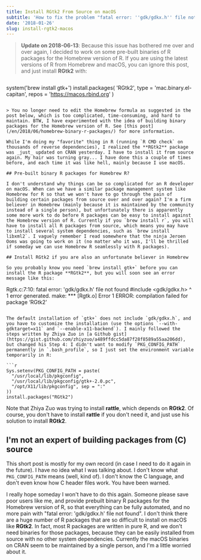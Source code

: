 ```yaml
---
title: Install RGtk2 From Source on macOS
subtitle: 'How to fix the problem "fatal error: ''gdk/gdkx.h'' file not found"'
date: '2018-01-26'
slug: install-rgtk2-macos
---
```


> **Update on 2018-06-13**: Because this issue has bothered me over and over again, I decided to work on some pre-built binaries of R packages for the Homebrew version of R. If you are using the latest versions of R from Homebrew and macOS, you can ignore this post, and just install **RGtk2** with:

> ```r
system('brew install gtk+')
install.packages(
  'RGtk2', type = 'mac.binary.el-capitan',
  repos = 'https://macos.rbind.org'
)
```

> You no longer need to edit the Homebrew formula as suggested in the post below, which is too complicated, time-consuming, and hard to maintain. BTW, I have experimented with the idea of building binary packages for the Homebrew version of R. See [this post](/en/2018/06/homebrew-binary-r-packages/) for more information.

While I'm doing my "favorite" thing in R (running `R CMD check` on thousands of reverse dependencies), I realized the **RGtk2** package was _just_ updated on CRAN yesterday. I have to install it from source again. My hair was turning gray... I have done this a couple of times before, and each time it was like hell, mainly because I use macOS.

## Pre-built binary R packages for Homebrew R?

I don't understand why things can be so complicated for an R developer on macOS. When can we have a similar package management system like Homebrew for R so that we won't have to go through the pain of building certain packages from source over and over again? I'm a firm believer in Homebrew (mainly because it is maintained by the community instead of a single person), but unfortunately there is apparently some more work to do before R packages can be easy to install against the Homebrew version of R. Currently if you `brew install r`, you will have to install all R packages from source, which means you may have to install several system dependencies, such as `brew install libxml2`. I vaguely remember I read somewhere that the ninja Jeroen Ooms was going to work on it (no matter who it was, I'll be thrilled if someday we can use Homebrew R seamlessly with R packages).

## Install RGtk2 if you are also an unfortunate believer in Homebrew

So you probably know you need `brew install gtk+` before you can install the R package **RGtk2**, but you will soon see an error message like this:

```
Rgtk.c:7:10: fatal error: 'gdk/gdkx.h' file not found
#include <gdk/gdkx.h>
^
1 error generated.
make: *** [Rgtk.o] Error 1
ERROR: compilation failed for package ‘RGtk2’
```

The default installation of `gtk+` does not include `gdk/gdkx.h`, and you have to customize the installation (use the options `--with-gdktarget=x11` and `--enable-x11-backend`). I mainly followed the steps written by Zhiya Zuo in [a Github gist](https://gist.github.com/zhiyzuo/a489ffdcc5da87f28f8589a55aa206dd), but changed his Step 4: I didn't want to modify `PKG_CONFIG_PATH` permanently in `.bash_profile`, so I just set the environment variable temporarily in R:

```r
Sys.setenv(PKG_CONFIG_PATH = paste(
  "/usr/local/lib/pkgconfig",
  "/usr/local/lib/pkgconfig/gtk+-2.0.pc",
  "/opt/X11/lib/pkgconfig", sep = ":"
))
install.packages("RGtk2")
```

Note that Zhiya Zuo was trying to install **rattle**, which depends on **RGtk2**. Of
course, you don't have to install **rattle** if you don't need it, and just use his solution to install **RGtk2**.

## I'm not an expert of building packages from \(C) source

This short post is mostly for my own record (in case I need to do it again in the future). I have no idea what I was talking about. I don't know what `PKG_CONFIG_PATH` means (well, kind of). I don't know the C language, and don't even know how C header files work. You have been warned.

I really hope someday I won't have to do this again. Someone please save poor users like me, and provide prebuilt binary R packages for the Homebrew version of R, so that everything can be fully automated, and no more pain with "fatal error: 'gdk/gdkx.h' file not found". I don't think there are a huge number of R packages that are so difficult to install on macOS like **RGtk2**. In fact, most R packages are written in pure R, and we don't need binaries for those packages, because they can be easily installed from source with no other system dependencies. Currently the macOS binaries on CRAN seem to be maintained by a single person, and I'm a little worried about it.
